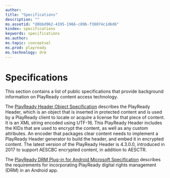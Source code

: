 ```yaml
---
author:
title: "Specifications"
description: ""
ms.assetid: "d8bbd962-4195-1966-c89b-f38074c1d6d6"
kindex: specifications
keywords: specifications
ms.author:
ms.topic: conceptual
ms.prod: playready
ms.technology: drm
---
```



# Specifications


This section contains a list of public specifications that provide background information on PlayReady content access technology.

The [PlayReady Header Object Specification](https://www.microsoft.com/PlayReady/documents/) describes the PlayReady Header, which is an object that is inserted in protected content and is used by a PlayReady client to locate or acquire a license for that piece of content. It is an XML string encoded using UTF-16. This PlayReady Header includes the KIDs that are used to encrypt the content, as well as any custom attributes. An encoder that packages clear content needs to implement a PlayReady Header generator to build the header, and embed it in encrypted content. The latest version of the PlayReady Header is 4.3.0.0, introduced in 2017 to support AESCBC encrypted content, in addition to AESCTR.

The [PlayReady DRM Plug-in for Android Microsoft Specification](playreadydrmpluginforandroidspecification.md) describes the requirements for incorporating PlayReady digital rights management (DRM) in an Android app.
